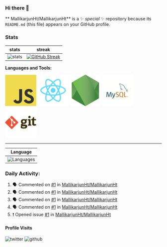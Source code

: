 ### Hi there 👋


** MallikarjunHt/MallikarjunHt** is a ✨ _special_ ✨ repository because its `README.md` (this file) appears on your GitHub profile.

### Stats
|stats|streak|  
|---|---|  
| ![stats](https://github-readme-stats.vercel.app/api?username=MallikarjunHt&theme=tokyonight&count_private=true&text_color=000&icon_color=000&bg_color=0,ea6161,ffc64d,fffc4d,52fa5a&theme=graywhite") | [![GitHub Streak](https://github-readme-streak-stats.herokuapp.com/?user=MallikarjunHt&theme=dark)](https://github.com/DenverCoder1/github-readme-streak-stats)|  


**Languages and Tools:**  

<code><img height="100" src="https://raw.githubusercontent.com/github/explore/80688e429a7d4ef2fca1e82350fe8e3517d3494d/topics/javascript/javascript.png"></code>
<code><img height="100" src="https://raw.githubusercontent.com/github/explore/80688e429a7d4ef2fca1e82350fe8e3517d3494d/topics/react/react.png"></code>
<code><img height="100" src="https://raw.githubusercontent.com/github/explore/80688e429a7d4ef2fca1e82350fe8e3517d3494d/topics/nodejs/nodejs.png"></code>
<code><img height="100" src="https://raw.githubusercontent.com/github/explore/80688e429a7d4ef2fca1e82350fe8e3517d3494d/topics/mysql/mysql.png"></code>
<code><img height="100" src="https://raw.githubusercontent.com/github/explore/80688e429a7d4ef2fca1e82350fe8e3517d3494d/topics/git/git.png"></code>  

---
|Language|  
|---|  
![Languages](https://github-readme-stats.vercel.app/api/top-langs/?username=MallikarjunHt&hide=html&hide_title=true&hide_border=true&layout=compact&langs_count=7&exclude_repo=comp426,Redventures-Movie-Quotes&text_color=000&icon_color=fff&bg_color=0,52fa5a,4dfcff,c64dff&theme=graywhite)  |

### **Daily Activity:**  

<!--START_SECTION:activity-->
1. 🗣 Commented on [#1](https://github.com/MallikarjunHt/MallikarjunHt/issues/1) in [MallikarjunHt/MallikarjunHt](https://github.com/MallikarjunHt/MallikarjunHt)
2. 🗣 Commented on [#1](https://github.com/MallikarjunHt/MallikarjunHt/issues/1) in [MallikarjunHt/MallikarjunHt](https://github.com/MallikarjunHt/MallikarjunHt)
3. 🗣 Commented on [#1](https://github.com/MallikarjunHt/MallikarjunHt/issues/1) in [MallikarjunHt/MallikarjunHt](https://github.com/MallikarjunHt/MallikarjunHt)
4. 🗣 Commented on [#1](https://github.com/MallikarjunHt/MallikarjunHt/issues/1) in [MallikarjunHt/MallikarjunHt](https://github.com/MallikarjunHt/MallikarjunHt)
5. ❗️ Opened issue [#1](https://github.com/MallikarjunHt/MallikarjunHt/issues/1) in [MallikarjunHt/MallikarjunHt](https://github.com/MallikarjunHt/MallikarjunHt)
<!--END_SECTION:activity-->

#### Profile Visits 
![twitter](https://img.shields.io/twitter/follow/MallikarjunHt?label=Twitter&logo=twitter&style=for-the-badge)
![github](https://img.shields.io/github/followers/MallikarjunHt?label=Followers&logo=GitHub&style=for-the-badge)
